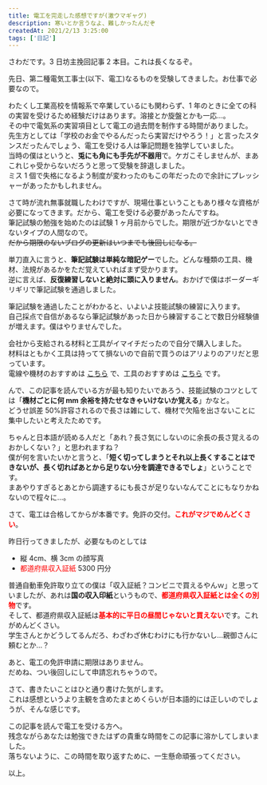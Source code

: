 ```yaml
---
title: 電工を完走した感想ですが(激ウマギャグ)
description: 寒いとか言うなよ、難しかったんだぞ
createdAt: 2021/2/13 3:25:00
tags: ['日記']
---
```


さわだです。3 日坊主挽回記事 2 本目。これは長くなるぞ。

先日、第二種電気工事士(以下、電工)なるものを受験してきました。お仕事で必要なので。

わたくし工業高校を情報系で卒業しているにも関わらず、1 年のときに全ての科の実習を受けるため経験だけはあります。溶接とか旋盤とかも一応…。  
その中で電気系の実習項目として電工の過去問を制作する時間がありました。  
先生方としては「学校のお金でやるんだったら実習だけやろう！」と言ったスタンスだったんでしょう、電工を受ける人は筆記問題を独学していました。  
当時の僕はというと、**兎にも角にも手先が不器用**で。ケガこそしませんが、まあこれじゃ受からないだろうと思って受験を辞退しました。  
ミス 1 個で失格になるよう制度が変わったのもこの年だったので余計にプレッシャーがあったかもしれません。

さて時が流れ無事就職したわけですが、現場仕事ということもあり様々な資格が必要になってきます。だから、電工を受ける必要があったんですね。  
筆記試験の勉強を始めたのは試験 1 ヶ月前からでした。期限が近づかないとできないタイプの人間なので。  
~~だから期限のないブログの更新はいつまでも後回しになる。~~

単刀直入に言うと、**筆記試験は単純な暗記ゲー**でした。どんな種類の工具、機材、法規があるかをただ覚えていればまず受かります。  
逆に言えば、**反復練習しないと絶対に頭に入りません**。おかげで僕はボーダーギリギリで筆記試験を通過しました。

筆記試験を通過したことがわかると、いよいよ技能試験の練習に入ります。  
自己採点で自信があるなら筆記試験があった日から練習することで数日分経験値が増えます。僕はやりませんでした。

会社から支給される材料と工具がイマイチだったので自分で購入しました。  
材料はともかく工具は持ってて損ないので自前で買うのはアリよりのアリだと思っています。  
電線や機材のおすすめは [こちら](https://www.amazon.co.jp/gp/product/B085BZWTDZ) で、工具のおすすめは [こちら](https://www.amazon.co.jp/gp/product/B079JFJHSM) です。

んで、この記事を読んでいる方が最も知りたいであろう、技能試験のコツとしては「**機材ごとに何 mm 余裕を持たせなきゃいけないか覚える**」かなと。  
どうせ誤差 50%許容されるので長さは雑にして、機材で欠陥を出さないことに集中したいと考えたためです。

ちゃんと日本語が読める人だと「あれ？長さ気にしないのに余長の長さ覚えるのおかしくない？」と思われますね？  
僕が何を言いたいかと言うと、「**短く切ってしまうとそれ以上長くすることはできないが、長く切ればあとから足りない分を調達できるでしょ**」ということです。  
まあやりすぎるとあとから調達するにも長さが足りないなんてことにもなりかねないので程々に…。

さて、電工は合格してからが本番です。免許の交付。<span style="color: red">**これがマジでめんどくさい**</span>。

昨日行ってきましたが、必要なものとしては

-   縦 4cm、横 3cm の顔写真
-   <span style="color: red">都道府県収入証紙</span> 5300 円分

普通自動車免許取り立ての僕は「収入証紙？コンビニで買えるやんｗ」と思っていましたが、あれは**国の収入印紙**というもので、<span style="color: red">**都道府県収入証紙とは全くの別物**</span>です。  
そして、都道府県収入証紙は<span style="color: red">**基本的に平日の昼間じゃないと買えない**</span>です。これがめんどくさい。  
学生さんとかどうしてるんだろ、わざわざ休むわけにも行かないし…親御さんに頼むとか…？

あと、電工の免許申請に期限はありません。  
だめね、つい後回しにして申請忘れちゃうので。

さて、書きたいことはひと通り書けた気がします。  
これは感想というより主観を含めたまとめくらいが日本語的には正しいのでしょうが、そんな感じです。

この記事を読んで電工を受ける方へ。  
残念ながらあなたは勉強できたはずの貴重な時間をこの記事に溶かしてしまいました。  
落ちないように、この時間を取り返すために、一生懸命頑張ってください。

以上。
